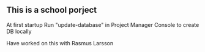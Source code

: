This is a school porject
---------------------------------

At first startup Run "update-database" in Project Manager Console to create DB locally

Have worked on this with Rasmus Larsson
